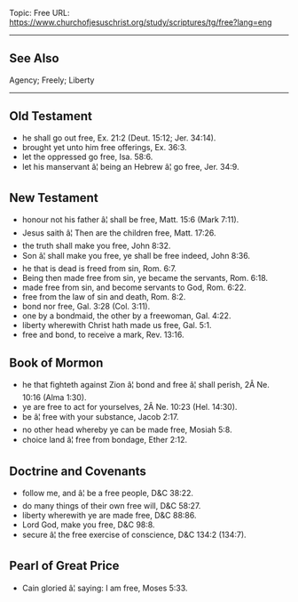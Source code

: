 Topic: Free
URL: https://www.churchofjesuschrist.org/study/scriptures/tg/free?lang=eng

---

## See Also

Agency; Freely; Liberty

---

## Old Testament

- he shall go out free, Ex. 21:2 (Deut. 15:12; Jer. 34:14).
- brought yet unto him free offerings, Ex. 36:3.
- let the oppressed go free, Isa. 58:6.
- let his manservant â¦ being an Hebrew â¦ go free, Jer. 34:9.

## New Testament

- honour not his father â¦ shall be free, Matt. 15:6 (Mark 7:11).
- Jesus saith â¦ Then are the children free, Matt. 17:26.
- the truth shall make you free, John 8:32.
- Son â¦ shall make you free, ye shall be free indeed, John 8:36.
- he that is dead is freed from sin, Rom. 6:7.
- Being then made free from sin, ye became the servants, Rom. 6:18.
- made free from sin, and become servants to God, Rom. 6:22.
- free from the law of sin and death, Rom. 8:2.
- bond nor free, Gal. 3:28 (Col. 3:11).
- one by a bondmaid, the other by a freewoman, Gal. 4:22.
- liberty wherewith Christ hath made us free, Gal. 5:1.
- free and bond, to receive a mark, Rev. 13:16.

## Book of Mormon

- he that fighteth against Zion â¦ bond and free â¦ shall perish, 2Â Ne. 10:16 (Alma 1:30).
- ye are free to act for yourselves, 2Â Ne. 10:23 (Hel. 14:30).
- be â¦ free with your substance, Jacob 2:17.
- no other head whereby ye can be made free, Mosiah 5:8.
- choice land â¦ free from bondage, Ether 2:12.

## Doctrine and Covenants

- follow me, and â¦ be a free people, D&C 38:22.
- do many things of their own free will, D&C 58:27.
- liberty wherewith ye are made free, D&C 88:86.
- Lord God, make you free, D&C 98:8.
- secure â¦ the free exercise of conscience, D&C 134:2 (134:7).

## Pearl of Great Price

- Cain gloried â¦ saying: I am free, Moses 5:33.

